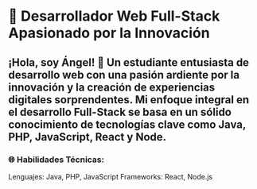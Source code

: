 
<h1>🚀 Desarrollador Web Full-Stack Apasionado por la Innovación</h1>

<h2>¡Hola, soy Ángel! 👋 Un estudiante entusiasta de desarrollo web con una pasión ardiente por la innovación y la creación de experiencias digitales sorprendentes. Mi enfoque integral en el desarrollo Full-Stack se basa en un sólido conocimiento de tecnologías clave como Java, PHP, JavaScript, React y Node.</h2>

<h3>🌐 Habilidades Técnicas:</h3>
Lenguajes: Java, PHP, JavaScript
Frameworks: React, Node.js

